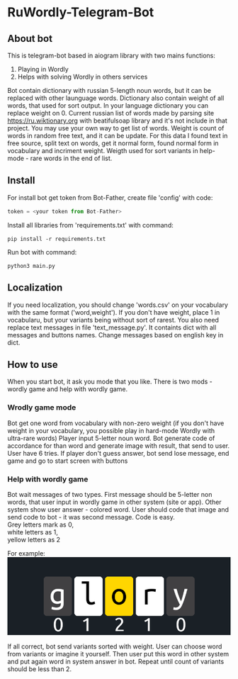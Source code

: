 # RuWordly-Telegram-Bot

## About bot
This is telegram-bot based in aiogram library with two mains functions:

1. Playing in Wordly
2. Helps with solving Wordly in others services

Bot contain dictionary with russian 5-length noun words, but it can be replaced with other launguage words. Dictionary also contain weight of all words, that used for sort output. In your language dictionary you can replace weight on 0.
Current russian list of words made by parsing site https://ru.wiktionary.org with beatifulsoap library and it's not include in that project. You may use your own way to get list of words. Weight is count of words in random free text, and it can be update. For this data I found text in free source, split text on words, get it normal form, found normal form in vocabulary and incriment weight. Weigth used for sort variants in help-mode - rare words in the end of list.

## Install
For install bot get token from Bot-Father, create file 'config' with code:
```python
token = <your token from Bot-Father>
```
Install all libraries from 'requirements.txt' with command:
```
pip install -r requirements.txt
```
Run bot with command:
```
python3 main.py
```

## Localization
If you need localization, you should change 'words.csv' on your vocabulary with the same format ('word,weight'). If you don't have weight, place 1 in vocabularu, but your variants being without sort of rarest. You also need replace text messages in file 'text_message.py'. It containts dict with all messages and buttons names. Change messages based on english key in dict.

## How to use
When you start bot, it ask you mode that you like. There is two mods - wordly game and help with wordly game.

### Wrodly game mode
Bot get one word from vocabulary with non-zero weight (if you don't have weight in your vocabulary, you possible play in hard-mode Wordly with ultra-rare words)
Player input 5-letter noun word. Bot generate code of accordance for than word and generate image with result, that send to user. User have 6 tries. If player don't guess answer, bot send lose message, end game and go to start screen with buttons

### Help with wordly game
Bot wait messages of two types. First message should be 5-letter non words, that user input in wordly game in other system (site or app). Other system show user answer - colored word. User should code that image and send code to bot - it was second message.
Code is easy.  
Grey letters mark as 0,  
white letters as 1,  
yellow letters as 2  

For example:  
![example](https://github.com/MrGovorun/RuWordly-Telegram-Bot/blob/main/example.png "example")   

If all correct, bot send variants sorted with weight. User can choose word from variants or imagine it yourself. Then user put this word in other system and put again word in system answer in bot. Repeat until count of variants should be less than 2.
